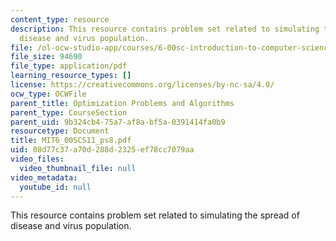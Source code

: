 ```yaml
---
content_type: resource
description: This resource contains problem set related to simulating the spread of
  disease and virus population.
file: /ol-ocw-studio-app/courses/6-00sc-introduction-to-computer-science-and-programming-spring-2011/08d77c37a70d288d2325ef78cc7079aa_MIT6_00SCS11_ps8.pdf
file_size: 94690
file_type: application/pdf
learning_resource_types: []
license: https://creativecommons.org/licenses/by-nc-sa/4.0/
ocw_type: OCWFile
parent_title: Optimization Problems and Algorithms
parent_type: CourseSection
parent_uid: 9b324cb4-75a7-af8a-bf5a-0391414fa0b9
resourcetype: Document
title: MIT6_00SCS11_ps8.pdf
uid: 08d77c37-a70d-288d-2325-ef78cc7079aa
video_files:
  video_thumbnail_file: null
video_metadata:
  youtube_id: null
---
```

This resource contains problem set related to simulating the spread of disease and virus population.
